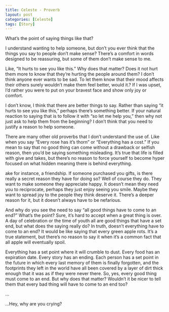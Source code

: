 ```yaml
---
title: Celeste - Proverb
layout: post
categories: [Celeste]
tags: [Story]
---
```


What’s the point of saying things like that?

I understand wanting to help someone, but don’t you ever think that the things you say to people don’t make sense? There’s a comfort in words designed to be reassuring, but some of them don’t make sense to me.

Like, “It hurts to see you like this.” Why does that matter? Does it not hurt them more to know that they’re hurting the people around them? I don’t think anyone ever wants to be sad. To let them know that their mood affects their others surely wouldn’t make them feel better, would it.? If I was upset, I’d rather you were to put on your bravest face and show only joy or comfort.

I don’t know, I think that there are better things to say. Rather than saying “it hurts to see you like this,” perhaps there’s something better. If your natural reaction to saying that is to follow it with “so let me help you,” then why not just ask to help them from the beginning? I don’t think that you need to justify a reason to help someone.

There are many other old proverbs that I don’t understand the use of. Like when you say “Every rose has it’s thorn” or “Everything has a cost.” If you mean to say that no good thing can come without a drawback or selfish reason, then you’d be saying something misleading. It’s true that life is filled with give and takes, but there’s no reason to force yourself to become hyper focused on what hidden meaning there is behind everything.
	
ake for instance, a friendship. If someone purchased you gifts, is there really a secret reason they have for doing so? Well of course they do. They want to make someone they appreciate happy. It doesn’t mean they need you to reciprocate, perhaps they just enjoy seeing you smile. Maybe they want to spread joy to the people they think deserve it. There’s a deeper reason for it, but it doesn’t always have to be nefarious.

And why do you see the need to say “all good things have to come to an end?” What’s the point? Sure, it’s hard to accept when a great thing is over. A day of celebration or the time of youth all are good things that have a set end, but what does the saying really do? In truth, doesn’t everything have to come to an end? It would be like saying that every green apple rots. It’s a true statement, but there’s no reason to say it when it’s a common fact that all apple will eventually spoil.

Everything has a set point where it will crumble to dust. Every food has an expiration date. Every story has an ending. Each person has a set point in the future in which every last memory of them is finally forgotten, and the footprints they left in the world have all been covered by a layer of dirt thick enough that it was as if they were never there. So, yes, every good thing must come to an end. But why does that matter? Wouldn’t it be nicer to tell them that every bad thing will have to come to an end too?
	
…
	
...Hey, why are you crying?
